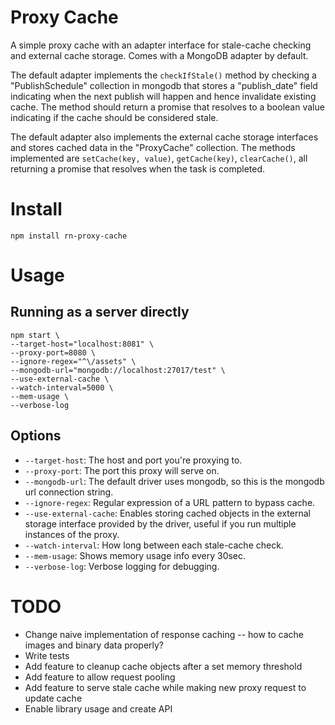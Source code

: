 # Proxy Cache

A simple proxy cache with an adapter interface for stale-cache checking and external cache storage. Comes with a MongoDB adapter by default.

The default adapter implements the `checkIfStale()` method by checking a "PublishSchedule" collection in mongodb that stores a "publish_date" field
indicating when the next publish will happen and hence invalidate existing cache. The method should return a promise that resolves to a boolean value indicating if the cache should be considered stale.

The default adapter also implements the external cache storage interfaces and stores cached data in the "ProxyCache" collection. The methods implemented are `setCache(key, value)`, `getCache(key)`, `clearCache()`, all returning a promise that resolves when the task is completed.

# Install

    npm install rn-proxy-cache


# Usage

## Running as a server directly

    npm start \
    --target-host="localhost:8081" \
    --proxy-port=8080 \
    --ignore-regex="^\/assets" \
    --mongodb-url="mongodb://localhost:27017/test" \
    --use-external-cache \
    --watch-interval=5000 \
    --mem-usage \
    --verbose-log

## Options

- `--target-host`: The host and port you're proxying to.
- `--proxy-port`: The port this proxy will serve on.
- `--mongodb-url`: The default driver uses mongodb, so this is the mongodb url connection string.
- `--ignore-regex`: Regular expression of a URL pattern to bypass cache.
- `--use-external-cache`: Enables storing cached objects in the external storage interface provided by the driver, useful if you run multiple instances of the proxy.
- `--watch-interval`: How long between each stale-cache check.
- `--mem-usage`: Shows memory usage info every 30sec.
- `--verbose-log`: Verbose logging for debugging.

# TODO

- Change naive implementation of response caching -- how to cache images and binary data properly?
- Write tests
- Add feature to cleanup cache objects after a set memory threshold
- Add feature to allow request pooling
- Add feature to serve stale cache while making new proxy request to update cache
- Enable library usage and create API
